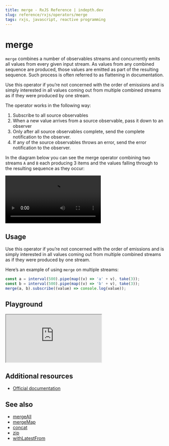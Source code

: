 ```yaml
---
title: merge - RxJS Reference | indepth.dev
slug: reference/rxjs/operators/merge
tags: rxjs, javascript, reactive programming
---
```


# merge

`merge` combines a number of observables streams and concurrently emits all values from every given input stream. As values from any combined sequence are produced, those values are emitted as part of the resulting sequence. Such process is often referred to as flattening in documentation.

Use this operator if you’re not concerned with the order of emissions and is simply interested in all values coming out from multiple combined streams as if they were produced by one stream.

The operator works in the following way:
1. Subscribe to all source observables
2. When a new value arrives from a source observable, pass it down to an observer
3. Only after all source observables complete, send the complete notification to the observer.
4. If any of the source observables throws an error, send the error notification to the observer.

In the diagram below you can see the merge operator combining two streams `A` and `B` each producing 3 items and the values falling through to the resulting sequence as they occur:

<video>
    <source src="https://images.indepth.dev/references/rxjs/merge.mp4" type="video/mp4">
</video>

## Usage
Use this operator if you’re not concerned with the order of emissions and is simply interested in all values coming out from multiple combined streams as if they were produced by one stream.

Here’s an example of using `merge` on multiple streams:

```javascript
const a = interval(500).pipe(map((v) => 'a' + v), take(3));
const b = interval(500).pipe(map((v) => 'b' + v), take(3));
merge(a, b).subscribe((value) => console.log(value));
```

## Playground

<iframe src="https://stackblitz.com/edit/indepth-rxjs-merge?embed=1&file=index.ts"></iframe>

## Additional resources

- [Official documentation](https://rxjs.dev/api/operators/merge)

## See also

- [mergeAll](https://indepth.dev/reference/rxjs/operators/merge-all)
- [mergeMap](https://indepth.dev/reference/rxjs/operators/merge-map)
- [concat](https://indepth.dev/reference/rxjs/operators/concat)
- [zip](https://indepth.dev/reference/rxjs/operators/zip)
- [withLatestFrom](https://indepth.dev/reference/rxjs/operators/with-latest-from)
